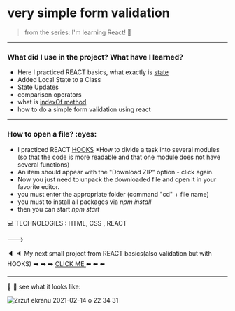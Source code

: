 
<h1> very simple form validation  </h1>


>from the series: I'm learning React! :muscle:

----



<h3>What did I use in the project? What have I learned?</h3>

* Here I practiced REACT basics, what exactly is [state](https://reactjs.org/docs/state-and-lifecycle.html)
* Added Local State to a Class
* State Updates 
* comparison operators
* what is [indexOf method](https://www.w3schools.com/jsref/jsref_indexof.asp)
* how to do a simple form validation using react
-----

<h3>How to open a file? :eyes: </h3>

* I practiced REACT [HOOKS](https://reactjs.org/docs/hooks-overview.html)
*How to divide a task into several modules (so that the code is more readable and that one module does not have several functions)
* An item should appear with the "Download ZIP" option - click again.
* Now you just need to unpack the downloaded file and open it in your favorite editor.
* you must enter the appropriate folder (command "cd" + file name)
* you must to install all packages via *npm install*
* then you can start *npm start*



:computer: TECHNOLOGIES : HTML, CSS , REACT


———>

:speaker: :speaker: My next small project from REACT basics(also validation but with HOOKS)  :arrow_right: :arrow_right: :arrow_right: [CLICK ME ](https://github.com/martynakil/form-with-validation_REACT-hooks) :arrow_left: :arrow_left: :arrow_left:

----



:mag_right: :mag_right: see what it looks like:



![Zrzut ekranu 2021-02-14 o 22 34 31](https://user-images.githubusercontent.com/59742201/107889929-28d5dc80-6f16-11eb-9527-092ed4d53da9.png)








